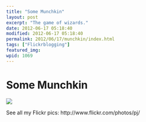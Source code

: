 ```yaml
---
title: "Some Munchkin"
layout: post
excerpt: "The game of wizards."
date: 2012-06-17 05:18:40
modified: 2012-06-17 05:18:40
permalink: 2012/06/17/munchkin/index.html
tags: ["Flickrblogging"]
featured_img: 
wpid: 1069
---
```


# Some Munchkin

![](http://farm8.staticflickr.com/7218/7384119670_5881e2b5a4_o.jpg)

<div>See all my Flickr pics: http://www.flickr.com/photos/pj/</div>